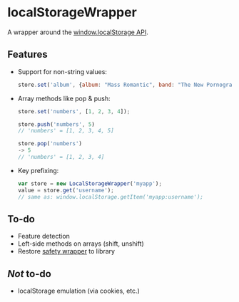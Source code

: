 # localStorageWrapper

A wrapper around the [window.localStorage API][1].

## Features
- Support for non-string values:

    ```javascript
    store.set('album', {album: "Mass Romantic", band: "The New Pornographers", year: 2000});
    ```

- Array methods like pop & push:

    ```javascript
    store.set('numbers', [1, 2, 3, 4]);
    
    store.push('numbers', 5)
    // 'numbers' = [1, 2, 3, 4, 5]
    
    store.pop('numbers')
    -> 5
    // 'numbers' = [1, 2, 3, 4]
    ```

- Key prefixing:

    ```javascript
    var store = new LocalStorageWrapper('myapp');
    value = store.get('username');
    // same as: window.localStorage.getItem('myapp:username');
    ```

## To-do
- Feature detection
- Left-side methods on arrays (shift, unshift)
- Restore [safety wrapper][2] to library

## *Not* to-do
- localStorage emulation (via cookies, etc.)

[1]: http://dev.w3.org/html5/webstorage/#storage
[2]: http://coffeescript.org/#lexical_scope
